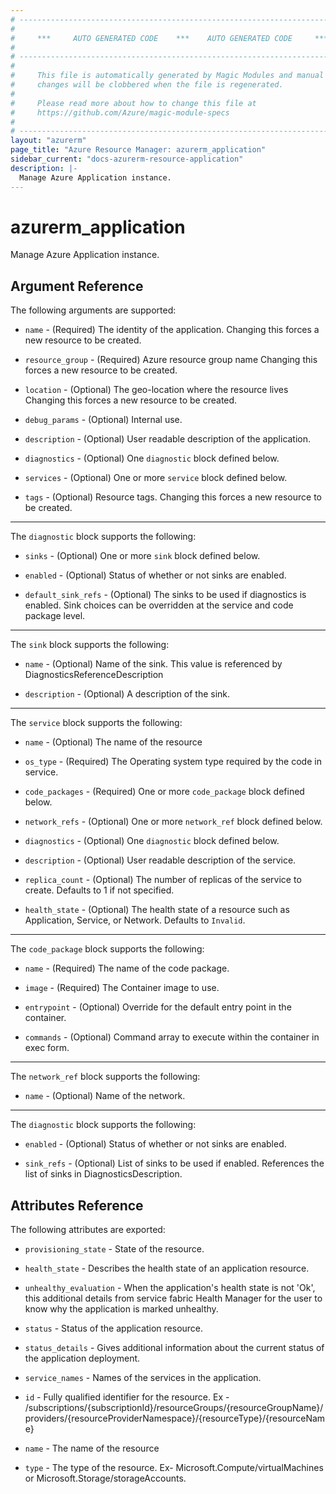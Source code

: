 ```yaml
---
# ----------------------------------------------------------------------------
#
#     ***     AUTO GENERATED CODE    ***    AUTO GENERATED CODE     ***
#
# ----------------------------------------------------------------------------
#
#     This file is automatically generated by Magic Modules and manual
#     changes will be clobbered when the file is regenerated.
#
#     Please read more about how to change this file at
#     https://github.com/Azure/magic-module-specs
#
# ----------------------------------------------------------------------------
layout: "azurerm"
page_title: "Azure Resource Manager: azurerm_application"
sidebar_current: "docs-azurerm-resource-application"
description: |-
  Manage Azure Application instance.
---
```


# azurerm_application

Manage Azure Application instance.


## Argument Reference

The following arguments are supported:

* `name` - (Required) The identity of the application. Changing this forces a new resource to be created.

* `resource_group` - (Required) Azure resource group name Changing this forces a new resource to be created.

* `location` - (Optional) The geo-location where the resource lives Changing this forces a new resource to be created.

* `debug_params` - (Optional) Internal use.

* `description` - (Optional) User readable description of the application.

* `diagnostics` - (Optional) One `diagnostic` block defined below.

* `services` - (Optional) One or more `service` block defined below.

* `tags` - (Optional) Resource tags. Changing this forces a new resource to be created.

---

The `diagnostic` block supports the following:

* `sinks` - (Optional) One or more `sink` block defined below.

* `enabled` - (Optional) Status of whether or not sinks are enabled.

* `default_sink_refs` - (Optional) The sinks to be used if diagnostics is enabled. Sink choices can be overridden at the service and code package level.


---

The `sink` block supports the following:

* `name` - (Optional) Name of the sink. This value is referenced by DiagnosticsReferenceDescription

* `description` - (Optional) A description of the sink.

---

The `service` block supports the following:

* `name` - (Optional) The name of the resource

* `os_type` - (Required) The Operating system type required by the code in service.<br>

* `code_packages` - (Required) One or more `code_package` block defined below.

* `network_refs` - (Optional) One or more `network_ref` block defined below.

* `diagnostics` - (Optional) One `diagnostic` block defined below.

* `description` - (Optional) User readable description of the service.

* `replica_count` - (Optional) The number of replicas of the service to create. Defaults to 1 if not specified.

* `health_state` - (Optional) The health state of a resource such as Application, Service, or Network. Defaults to `Invalid`.


---

The `code_package` block supports the following:

* `name` - (Required) The name of the code package.

* `image` - (Required) The Container image to use.

* `entrypoint` - (Optional) Override for the default entry point in the container.

* `commands` - (Optional) Command array to execute within the container in exec form.

---

The `network_ref` block supports the following:

* `name` - (Optional) Name of the network.

---

The `diagnostic` block supports the following:

* `enabled` - (Optional) Status of whether or not sinks are enabled.

* `sink_refs` - (Optional) List of sinks to be used if enabled. References the list of sinks in DiagnosticsDescription.

## Attributes Reference

The following attributes are exported:

* `provisioning_state` - State of the resource.

* `health_state` - Describes the health state of an application resource.

* `unhealthy_evaluation` - When the application's health state is not 'Ok', this additional details from service fabric Health Manager for the user to know why the application is marked unhealthy.

* `status` - Status of the application resource.

* `status_details` - Gives additional information about the current status of the application deployment.

* `service_names` - Names of the services in the application.

* `id` - Fully qualified identifier for the resource. Ex - /subscriptions/{subscriptionId}/resourceGroups/{resourceGroupName}/providers/{resourceProviderNamespace}/{resourceType}/{resourceName}

* `name` - The name of the resource

* `type` - The type of the resource. Ex- Microsoft.Compute/virtualMachines or Microsoft.Storage/storageAccounts.
